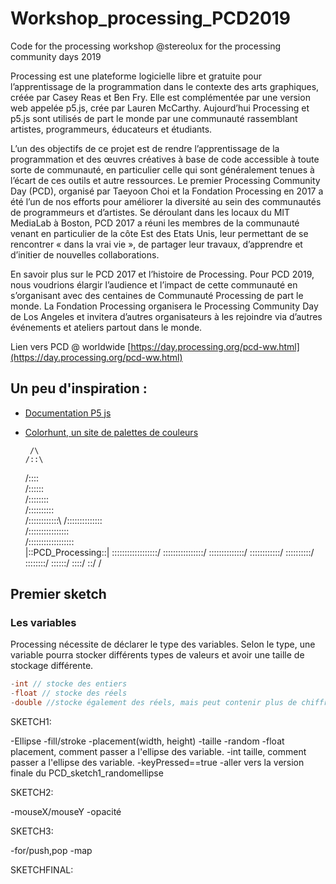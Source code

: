 # Workshop_processing_PCD2019
Code for the processing workshop @stereolux for the processing community days 2019

Processing est une plateforme logicielle libre et gratuite pour l’apprentissage de la programmation dans le contexte des arts graphiques, créée par Casey Reas et Ben Fry. Elle est complémentée par une version web appelée p5.js, crée par Lauren McCarthy. Aujourd’hui Processing et p5.js sont utilisés de part le monde par une communauté rassemblant artistes, programmeurs, éducateurs et étudiants.

L’un des objectifs de ce projet est de rendre l’apprentissage de la programmation et des œuvres créatives à base de code accessible à toute sorte de communauté, en particulier celle qui sont généralement tenues à l’écart de ces outils et autre ressources. Le premier Processing Community Day (PCD), organisé par Taeyoon Choi et la Fondation Processing en 2017 a été l’un de nos efforts pour améliorer la diversité au sein des communautés de programmeurs et d’artistes. Se déroulant dans les locaux du MIT MediaLab à Boston, PCD 2017 a réuni les membres de la communauté venant en particulier de la côte Est des Etats Unis, leur permettant de se rencontrer « dans la vrai vie », de partager leur travaux, d’apprendre et d’initier de nouvelles collaborations.

En savoir plus sur le PCD 2017 et l’histoire de Processing.
Pour PCD 2019, nous voudrions élargir l’audience et l’impact de cette communauté en s’organisant avec des centaines de Communauté Processing de part le monde. La Fondation Processing organisera le Processing Community Day de Los Angeles et invitera d’autres organisateurs à les rejoindre via d’autres événements et ateliers partout dans le monde.

Lien vers PCD @ worldwide [https://day.processing.org/pcd-ww.html](https://day.processing.org/pcd-ww.html)

## Un peu d'inspiration : 

  - [Documentation P5 js](https://p5js.org/)
  - [Colorhunt, un site de palettes de couleurs](https://colorhunt.co/)



         /\
        /::\
       /::::\
      /::::::\
     /::::::::\
    /::::::::::\
   /::::::::::::\ 
  /::::::::::::::\
 /::::::::::::::::\
/::::::::::::::::::\
|::PCD_Processing::|
\::::::::::::::::::/
 \::::::::::::::::/
  \::::::::::::::/
   \::::::::::::/
    \::::::::::/
     \::::::::/
      \::::::/
       \::::/
        \::/
         \/



## Premier sketch
### Les variables 
Processing nécessite de déclarer le type des variables. Selon le type, une variable pourra stocker différents types de valeurs et avoir une taille de stockage différente.
```java
-int // stocke des entiers
-float // stocke des réels 
-double //stocke également des réels, mais peut contenir plus de chiffres après la virgule
```

SKETCH1:

-Ellipse
-fill/stroke
-placement(width, height)
-taille
-random
-float placement, comment passer a l'ellipse des variable.
-int taille, comment passer a l'ellipse des variable.
-keyPressed==true
-aller vers la version finale du PCD_sketch1_randomellipse

SKETCH2:

-mouseX/mouseY
-opacité

SKETCH3:

-for/push,pop
-map

SKETCHFINAL:

